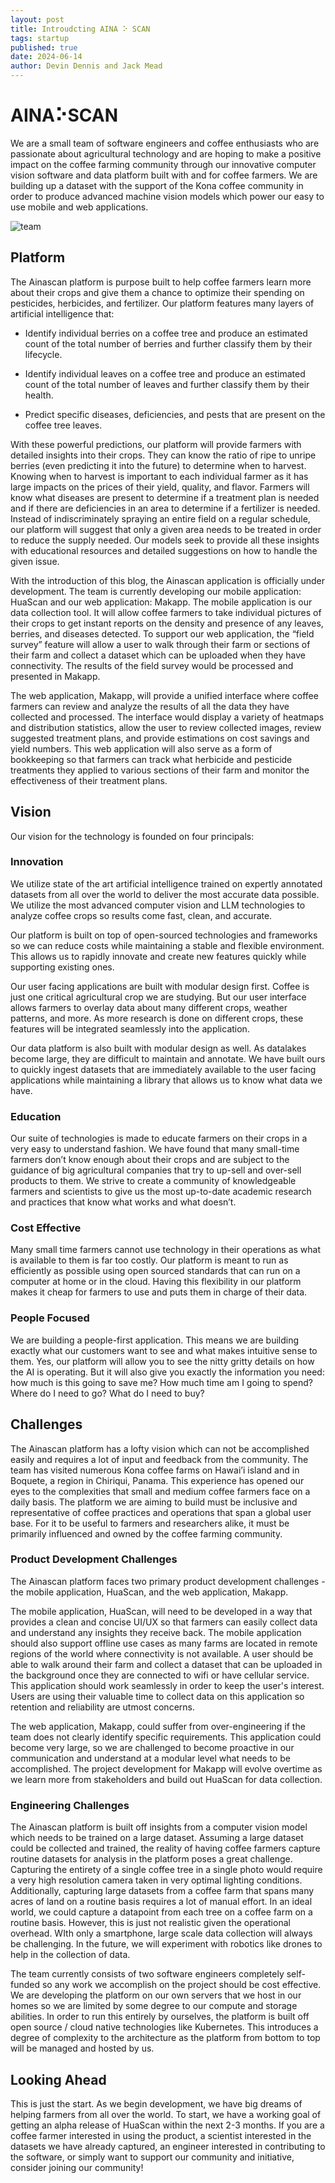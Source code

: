 ```yaml
---
layout: post
title: Introudcting AINA ⠕ SCAN
tags: startup
published: true
date: 2024-06-14
author: Devin Dennis and Jack Mead
---
```

# AINA⠕SCAN

We are a small team of software engineers and coffee enthusiasts who are passionate about agricultural technology and are hoping to make a positive impact on the coffee farming community through our innovative computer vision software and data platform built with and for coffee farmers. We are building up a dataset with the support of the Kona coffee community in order to produce advanced machine vision models which power our easy to use mobile and web applications.

![team](/images/2024-06-14-introductions/team.jpg "Team members in Boquete, Panama")

## Platform

The Ainascan platform is purpose built to help coffee farmers learn more about their crops and give them a chance to optimize their spending on pesticides, herbicides, and fertilizer. Our platform features many layers of artificial intelligence that:

- Identify individual berries on a coffee tree and produce an estimated count of the total number of berries and further classify them by their lifecycle.

- Identify individual leaves on a coffee tree and produce an estimated count of the total number of leaves and further classify them by their health.

- Predict specific diseases, deficiencies, and pests that are present on the coffee tree leaves.

With these powerful predictions, our platform will provide farmers with detailed insights into their crops. They can know the ratio of ripe to unripe berries (even predicting it into the future) to determine when to harvest. Knowing when to harvest is important to each individual farmer as it has large impacts on the prices of their yield, quality, and flavor. Farmers will know what diseases are present to determine if a treatment plan is needed and if there are deficiencies in an area to determine if a fertilizer is needed. Instead of indiscriminately spraying an entire field on a regular schedule, our platform will suggest that only a given area needs to be treated in order to reduce the supply needed. Our models seek to provide all these insights with educational resources and detailed suggestions on how to handle the given issue.

With the introduction of this blog, the Ainascan application is officially under development. The team is currently developing our mobile application: HuaScan and our web application: Makapp. The mobile application is our data collection tool. It will allow coffee farmers to take individual pictures of their crops to get instant reports on the density and presence of any leaves, berries, and diseases detected. To support our web application, the “field survey” feature will allow a user to walk through their farm or sections of their farm and collect a dataset which can be uploaded when they have connectivity. The results of the field survey would be processed and presented in Makapp. 

The web application, Makapp, will provide a unified interface where coffee farmers can review and analyze the results of all the data they have collected and processed. The interface would display a variety of heatmaps and distribution statistics, allow the user to review collected images, review suggested treatment plans, and provide estimations on cost savings and yield numbers. This web application will also serve as a form of bookkeeping so that farmers can track what herbicide and pesticide treatments they applied to various sections of their farm and monitor the effectiveness of their treatment plans.

## Vision

Our vision for the technology is founded on four principals:

### Innovation

We utilize state of the art artificial intelligence trained on expertly annotated datasets from all over the world to deliver the most accurate data possible. We utilize the most advanced computer vision and LLM technologies to analyze coffee crops so results come fast, clean, and accurate.

Our platform is built on top of open-sourced technologies and frameworks so we can reduce costs while maintaining a stable and flexible environment. This allows us to rapidly innovate and create new features quickly while supporting existing ones.

Our user facing applications are built with modular design first. Coffee is just one critical agricultural crop we are studying. But our user interface allows farmers to overlay data about many different crops, weather patterns, and more. As more research is done on different crops, these features will be integrated seamlessly into the application.

Our data platform is also built with modular design as well. As datalakes become large, they are difficult to maintain and annotate. We have built ours to quickly ingest datasets that are immediately available to the user facing applications while maintaining a library that allows us to know what data we have.

### Education

Our suite of technologies is made to educate farmers on their crops in a very easy to understand fashion. We have found that many small-time farmers don’t know enough about their crops and are subject to the guidance of big agricultural companies that try to up-sell and over-sell products to them. We strive to create a community of knowledgeable farmers and scientists to give us the most up-to-date academic research and practices that know what works and what doesn’t.

### Cost Effective

Many small time farmers cannot use technology in their operations as what is available to them is far too costly. Our platform is meant to run as efficiently as possible using open sourced standards that can run on a computer at home or in the cloud. Having this flexibility in our platform makes it cheap for farmers to use and puts them in charge of their data.

### People Focused

We are building a people-first application. This means we are building exactly what our customers want to see and what makes intuitive sense to them. Yes, our platform will allow you to see the nitty gritty details on how the AI is operating. But it will also give you exactly the information you need: how much is this going to save me? How much time am I going to spend? Where do I need to go? What do I need to buy?

## Challenges

The Ainascan platform has a lofty vision which can not be accomplished easily and requires a lot of input and feedback from the community. The team has visited numerous Kona coffee farms on Hawai’i island and in Boquete, a region in Chiriqui, Panama. This experience has opened our eyes to the complexities that small and medium coffee farmers face on a daily basis. The platform we are aiming to build must be inclusive and representative of coffee practices and operations that span a global user base. For it to be useful to farmers and researchers alike, it must be primarily influenced and owned by the coffee farming community.

### Product Development Challenges

The Ainascan platform faces two primary product development challenges - the mobile application, HuaScan, and the web application, Makapp.

The mobile application, HuaScan, will need to be developed in a way that provides a clean and concise UI/UX so that farmers can easily collect data and understand any insights they receive back. The mobile application should also support offline use cases as many farms are located in remote regions of the world where connectivity is not available. A user should be able to walk around their farm and collect a dataset that can be uploaded in the background once they are connected to wifi or have cellular service. This application should work seamlessly in order to keep the user's interest. Users are using their valuable time to collect data on this application so retention and reliability are utmost concerns.

The web application, Makapp, could suffer from over-engineering if the team does not clearly identify specific requirements. This application could become very large, so we are challenged to become proactive in our communication and understand at a modular level what needs to be accomplished. The project development for Makapp will evolve overtime as we learn more from stakeholders and build out HuaScan for data collection.

### Engineering Challenges

The Ainascan platform is built off insights from a computer vision model which needs to be trained on a large dataset. Assuming a large dataset could be collected and trained, the reality of having coffee farmers capture routine datasets for analysis in the platform poses a great challenge. Capturing the entirety of a single coffee tree in a single photo would require a very high resolution camera taken in very optimal lighting conditions. Additionally, capturing large datasets from a coffee farm that spans many acres of land on a routine basis requires a lot of manual effort. In an ideal world, we could capture a datapoint from each tree on a coffee farm on a routine basis. However, this is just not realistic given the operational overhead. WIth only a smartphone, large scale data collection will always be challenging. In the future, we will experiment with robotics like drones to help in the collection of data.

The team currently consists of two software engineers completely self-funded so any work we accomplish on the project should be cost effective. We are developing the platform on our own servers that we host in our homes so we are limited by some degree to our compute and storage abilities. In order to run this entirely by ourselves, the platform is built off open source / cloud native technologies like Kubernetes. This introduces a degree of complexity to the architecture as the platform from bottom to top will be managed and hosted by us.

## Looking Ahead

This is just the start. As we begin development, we have big dreams of helping farmers from all over the world. To start, we have a working goal of getting an alpha release of HuaScan within the next 2-3 months. If you are a coffee farmer interested in using the product, a scientist interested in the datasets we have already captured, an engineer interested in contributing to the software, or simply want to support our community and initiative, consider joining our community!
